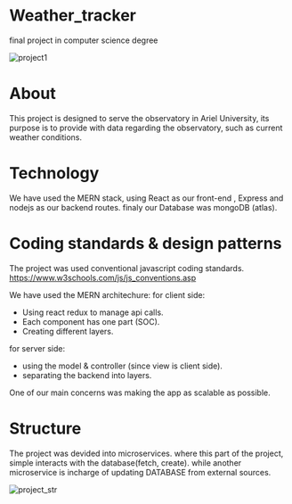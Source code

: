 # Weather_tracker
final project in computer science degree


![project1](https://user-images.githubusercontent.com/62143916/185380913-d01c3929-b503-4442-bff1-64addc5e7375.png)
# About
This project is designed to serve the observatory in Ariel University,
its purpose is to provide with data regarding the observatory,
such as current weather conditions.

# Technology
We have used the MERN stack,
using React as our front-end , Express and nodejs as our backend routes.
finaly our Database was mongoDB (atlas).

# Coding standards & design patterns
The project was used conventional javascript coding standards.
https://www.w3schools.com/js/js_conventions.asp

We have used the MERN architechure:
for client side:
- Using react redux to manage api calls.
- Each component has one part (SOC).
- Creating different layers.

for server side:
- using the model & controller (since view is client side).
- separating the backend into layers.

One of our main concerns was making the app as scalable as possible.

# Structure

The project was devided into microservices.
where this part of the project, simple interacts with the database(fetch, create).
while another microservice is incharge of updating DATABASE from external sources.


![project_str](https://user-images.githubusercontent.com/62143916/185386560-5fb5d849-2488-4891-a497-6fe9abbe3ae0.png)
